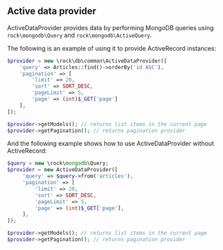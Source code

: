 Active data provider
----------------------

ActiveDataProvider provides data by performing MongoDB queries using `rock\mongodb\Query` and `rock\mongodb\ActiveQuery`.


The following is an example of using it to provide ActiveRecord instances:

```php
$provider = new \rock\db\common\ActiveDataProvider([
    'query' => Articles::find()->orderBy('id ASC'),
    'pagination' => [
        'limit' => 20,
        'sort' => SORT_DESC,
        'pageLimit' => 5,
        'page' => (int)$_GET['page']
    ],
]);

$provider->getModels(); // returns list items in the current page
$provider->getPagination(); // returns pagination provider
```

And the following example shows how to use ActiveDataProvider without ActiveRecord:

```php
$query = new \rock\mongodb\Query;
$provider = new ActiveDataProvider([
     'query' => $query->from('articles'),
     'pagination' => [
         'limit' => 20,
         'sort' => SORT_DESC,
         'pageLimit' => 5,
         'page' => (int)$_GET['page'],
     ],
]);

$provider->getModels(); // returns list items in the current page
$provider->getPagination(); // returns pagination provider
```
